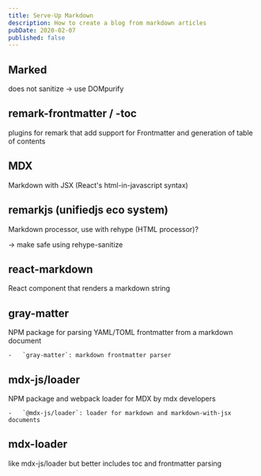 ```yaml
---
title: Serve-Up Markdown
description: How to create a blog from markdown articles
pubDate: 2020-02-07
published: false
---
```


## Marked

does not sanitize -> use DOMpurify

## remark-frontmatter / -toc

plugins for remark that add support for Frontmatter and generation of table of contents

## MDX

Markdown with JSX (React's html-in-javascript syntax)

## remarkjs (unifiedjs eco system)

Markdown processor, use with rehype (HTML processor)?

-> make safe using rehype-sanitize

## react-markdown

React component that renders a markdown string

## gray-matter

NPM package for parsing YAML/TOML frontmatter from a markdown document

    -   `gray-matter`: markdown frontmatter parser

## mdx-js/loader
NPM package and webpack loader for MDX 
by mdx developers

    -   `@mdx-js/loader`: loader for markdown and markdown-with-jsx documents

## mdx-loader

like mdx-js/loader but better
includes toc and frontmatter parsing